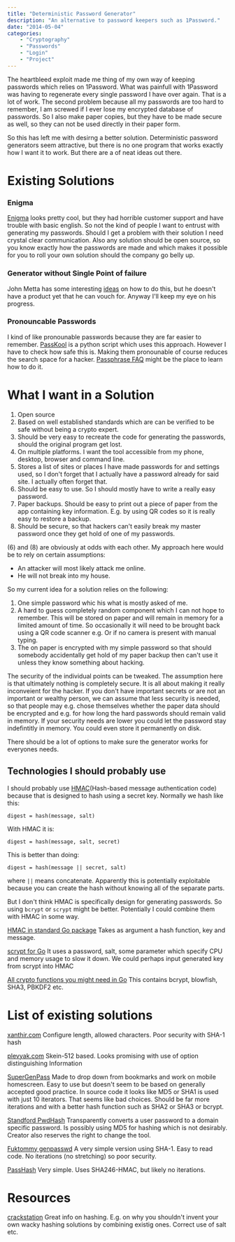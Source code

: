 ```yaml
---
title: "Deterministic Password Generator"
description: "An alternative to password keepers such as 1Password."
date: "2014-05-04"
categories: 
    - "Cryptography"
    - "Passwords"
    - "Login"
    - "Project"
---
```


The heartbleed exploit made  me thing of my own way of keeping passwords which relies on 1Password. What was painfull with 1Password was having to regenerate every single password I have over again. That is a lot of work. The second problem because all my passwords are too hard to remember, I am screwed if I ever lose my encrypted database of passwords. So I also make paper copies, but they have to be made secure as well, so they can not be used directly in their paper form.

So this has left me with desirng a better solution. Deterministic password generators seem attractive, but there is no one program that works exactly how I want it to work. But there are a of neat ideas out there. 

# Existing Solutions
### Enigma

[Enigma][enigma] looks pretty cool, but they had horrible customer support and have trouble with basic english. So not the kind of people I want to entrust with generating my passwords. Should I get a problem with their solution I need crystal clear communication. Also any solution should be open source, so you know exactly how the passwords are made and which makes it possible for you to roll your own solution should the company go belly up.

### Generator without Single Point of failure

John Metta has some interesting [ideas][singlepoint] on how to do this, but he doesn't have a product yet that he can vouch for. Anyway I'll keep my eye on his progress.

### Pronouncable Passwords
 
I kind of like pronounable passwords because they are far easier to remember. [PassKool][passkool] is a python script which uses this approach. However I have to check how safe this is. Making them pronounable of course reduces the search space for a hacker. [Passphrase FAQ][passphrasefaq] might be the place to learn how to do it.

# What I want in a Solution

1. Open source
2. Based on well established standards which are can be verified to be safe without being a crypto expert.
3. Should be very easy to recreate the code for generating the passwords, should the original program get lost.
4. On multiple platforms. I want the tool accessible from my phone, desktop, browser and command line.
5. Stores a list of sites or places I have made passwords for and settings used, so I don't forget that I actually have a password already for said site. I actually often forget that.
6. Should be easy to use. So I should mostly have to write a really easy password.
7. Paper backups. Should be easy to print out a piece of paper from the app containing key information. E.g. by using QR codes so it is really easy to restore a backup.
8. Should be secure, so that hackers can't easily break my master password once they get hold of one of my passwords.

(6) and (8) are obviously at odds with each other. My approach here would be to rely on certain assumptions:

* An attacker will most likely attack me online.
* He will not break into my house.

So my current idea for a solution relies on the following:

1. One simple password whic his what is mostly asked of me.
2. A hard to guess completely random component which I can not hope to remember. This will be stored on paper and will remain in memory for a limited amount of time. So occasionally it will need to be brought back using a QR code scanner e.g. Or if no camera is present with manual typing.
3. The on paper is encrypted with my simple password so that should somebody accidentally get hold of my paper backup then can't use it unless they know something about hacking.

The security of the individual points can be tweaked. The assumption here is that ultimately nothing is completely secure. It is all about making it really inconveient for the hacker. If you don't have important secrets or are not an important or wealthy person, we can assume that less security is needed, so that people may e.g. chose themselves whether the paper data should be encrypted and e.g. for how long the hard passwords should remain valid in memory. If your security needs are lower you could let the password stay indefintitly in memory. You could even store it permanently on disk.

There should be a lot of options to make sure the generator works for everyones needs.

## Technologies I should probably use

I should probably use [HMAC](http://en.wikipedia.org/wiki/Hash-based_message_authentication_code)(Hash-based message authentication code) because that is designed to hash using a secret key. Normally we hash like this:

	digest = hash(message, salt)
	
With HMAC it is:

	digest = hash(message, salt, secret)
	
This is better than doing:

	digest = hash(message || secret, salt)
	
where `||` means concatenate. Apparently this is potentially exploitable because you can create the hash without knowing all of the separate parts.

But I don't think HMAC is specifically design for generating passwords. So using `bcrypt` or `scrypt` might be better. Potentially I could combine them with HMAC in some way.

[HMAC in standard Go package](http://golang.org/pkg/crypto/hmac/) Takes as argument a hash function, key and message.<br>

[scrypt for Go](https://code.google.com/p/go/source/browse/scrypt/scrypt.go?repo=crypto) It uses a password, salt, some parameter which specify CPU and memory usage to slow it down. We could perhaps input generated key from scrypt into HMAC<br>

[All crypto functions you might need in Go](https://code.google.com/p/go/source/browse/?repo=crypto) This contains bcrypt, blowfish, SHA3, PBKDF2 etc.<br>

# List of existing solutions
[xanthir.com](http://www.xanthir.com/password/) Configure length, allowed characters. Poor security with SHA-1 hash<br>

[plevyak.com](http://plevyak.com/dpg.html) Skein-512 based. Looks promising with use of option distinguishing Information<br>

[SuperGenPass](http://supergenpass.com) Made to drop down from bookmarks and work on mobile homescreen. Easy to use but doesn't seem to be based on generally accepted good practice. In source code it looks like MD5 or SHA1 is used with just 10 iterators. That seems like bad choices. Should be far more iterations and with a better hash function such as SHA2 or SHA3 or bcrypt.<br>

[Standford PwdHash](https://www.pwdhash.com) Transparently converts a user password to a domain specific password. Is possibly using MD5 for hashing which is not desirably. Creator also reserves the right to change the tool.

[Fuktommy genpasswd](http://fuktommy.com/genpasswd/) A very simple version using SHA-1. Easy to read code. No iterations (no stretching) so poor security.<br>

[PassHash](http://passhash.connorhd.co.uk) Very simple. Uses SHA246-HMAC, but likely no iterations.<br>

# Resources

[crackstation](https://crackstation.net/hashing-security.htm) Great info on hashing. E.g. on why you shouldn't invent your own wacky hashing solutions by combining existig ones. Correct use of salt etc.<br>

[enigma]: https://itunes.apple.com/us/app/enigma/id527555438?mt=12
[singlepoint]: http://mettadore.com/ruby/secure-password-generator-as-manager-without-single-point-failure/
[passkool]: http://passkool.sourceforge.net
[passphrasefaq]: http://www.iusmentis.com/security/passphrasefaq/